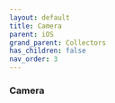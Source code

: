 ```yaml
---
layout: default
title: Camera
parent: iOS
grand_parent: Collectors
has_children: false
nav_order: 3
---
```


### Camera
